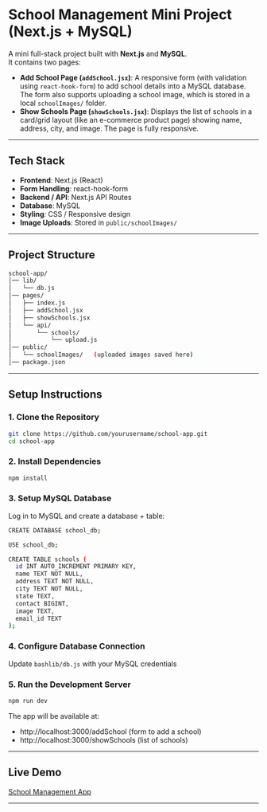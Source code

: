 # School Management Mini Project (Next.js + MySQL)

A mini full-stack project built with **Next.js** and **MySQL**.  
It contains two pages:

- **Add School Page (`addSchool.jsx`)**: A responsive form (with validation using `react-hook-form`) to add school details into a MySQL database. The form also supports uploading a school image, which is stored in a local `schoolImages/` folder.  
- **Show Schools Page (`showSchools.jsx`)**: Displays the list of schools in a card/grid layout (like an e-commerce product page) showing name, address, city, and image. The page is fully responsive.

---

## Tech Stack
- **Frontend**: Next.js (React)
- **Form Handling**: react-hook-form
- **Backend / API**: Next.js API Routes
- **Database**: MySQL
- **Styling**: CSS / Responsive design
- **Image Uploads**: Stored in `public/schoolImages/`

---

## Project Structure
```bash
school-app/
│── lib/
│   └── db.js
│── pages/
│   ├── index.js
│   ├── addSchool.jsx
│   ├── showSchools.jsx
│   └── api/
│       └── schools/
│           └── upload.js
│── public/
│   └── schoolImages/   (uploaded images saved here)
│── package.json
```


---

## Setup Instructions

### 1. Clone the Repository
```bash
git clone https://github.com/yourusername/school-app.git
cd school-app
```

### 2. Install Dependencies
```bash
npm install
```

### 3. Setup MySQL Database
Log in to MySQL and create a database + table:
```bash
CREATE DATABASE school_db;

USE school_db;

CREATE TABLE schools (
  id INT AUTO_INCREMENT PRIMARY KEY,
  name TEXT NOT NULL,
  address TEXT NOT NULL,
  city TEXT NOT NULL,
  state TEXT,
  contact BIGINT,
  image TEXT,
  email_id TEXT
);
```

### 4. Configure Database Connection
Update ```bashlib/db.js``` with your MySQL credentials

### 5. Run the Development Server
```bash
npm run dev
```

The app will be available at:
- http://localhost:3000/addSchool (form to add a school)
- http://localhost:3000/showSchools (list of schools)

---

##  Live Demo
[School Management App](https://school-app-ten-phi.vercel.app/addSchool)

---
